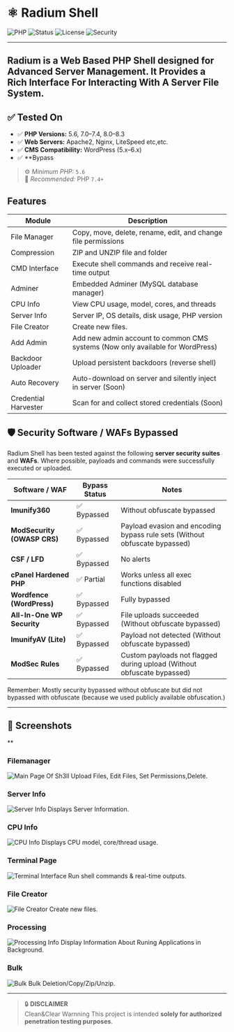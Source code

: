 # ⚛️ Radium Shell

![PHP](https://img.shields.io/badge/PHP-Enabled-blue.svg)
![Status](https://img.shields.io/badge/status-Active-brightgreen.svg)
![License](https://img.shields.io/badge/license-MIT-green.svg)
![Security](https://img.shields.io/badge/security-Ethical%20Use%20Only-critical)

---
**Radium** is a Web Based PHP Shell designed for Advanced Server Management. It Provides a Rich Interface For Interacting With A Server File System.
---


## ✅ Tested On

- ✅ **PHP Versions:** 5.6, 7.0–7.4, 8.0–8.3
- ✅ **Web Servers:** Apache2, Nginx, LiteSpeed etc,etc.
- ✅ **CMS Compatibility:** WordPress (5.x–6.x)
- ✅ **Bypass
  
> ⚙️ *Minimum PHP:* `5.6`  
> 🧩 *Recommended:* PHP `7.4+`



## Features

| Module             | Description                                                                 |
|--------------------|-----------------------------------------------------------------------------|
| File Manager     | Copy, move, delete, rename, edit, and change file permissions              |
| Compression      | ZIP and UNZIP file and folder                                    |
| CMD Interface     | Execute shell commands and receive real-time output                        |
| Adminer          | Embedded Adminer (MySQL database manager)                      |
| CPU Info         | View CPU usage, model, cores, and threads                         |
| Server Info      | Server IP, OS details, disk usage, PHP version              |
| File Creator     | Create new files.                                                  |
| Add Admin        | Add new admin account to common CMS systems (Now only available for WordPress)      |
| Backdoor Uploader| Upload persistent backdoors (reverse shell)              |
| Auto Recovery    | Auto-download on server and silently inject in server              (Soon)             |
| Credential Harvester | Scan for and collect stored credentials (Soon) |


## 🛡️ Security Software / WAFs Bypassed

Radium Shell has been tested against the following **server security suites** and **WAFs**. Where possible, payloads and commands were successfully executed or uploaded.

| Software / WAF                  | Bypass Status | Notes                                                              |
|----------------------------------|----------------|--------------------------------------------------------------------|
| **Imunify360**                   | ✅ Bypassed     | Without obfuscate bypassed                                         |
| **ModSecurity (OWASP CRS)**      | ✅ Bypassed     | Payload evasion and encoding bypass rule sets (Without obfuscate bypassed)                      |
| **CSF / LFD**                    | ✅ Bypassed     | No alerts                                                          |
| **cPanel Hardened PHP**          | ✅ Partial      | Works unless all exec functions disabled                           |
| **Wordfence (WordPress)**        | ✅ Bypassed     | Fully bypassed                           |
| **All-In-One WP Security**       | ✅ Bypassed     | File uploads succeeded         (Without obfuscate bypassed)       |
| **ImunifyAV (Lite)**             | ✅ Bypassed     | Payload not detected     (Without obfuscate bypassed)                                          |
| **ModSec Rules**                 | ✅ Bypassed     | Custom payloads not flagged during upload     (Without obfuscate bypassed)                     |

Remember: Mostly security bypassed without obfuscate but did not bypassed with obfuscate (because we used publicly available obfuscation.)

---

## 📸 Screenshots

**
### Filemanager
![Main Page Of Sh3ll](img/main.png)
Upload Files, Edit Files, Set Permissions,Delete.


### Server Info
![Server Info](img/serverinfo.png)
Displays Server Information.

### CPU Info
![CPU Info](img/cpuinfo.png)
Displays CPU model, core/thread usage.

### Terminal Page
![Terminal Interface](img/terminal.png)
Run shell commands & real-time outputs.

### File Creator
![File Creator](img/createnewfile.png)
Create new files.

### Processing
![Processing Info](img/processing.png)
Display Information About Runing Applications in Background.


### Bulk
![Bulk](img/bulk.png)
Bulk Deletion/Copy/Zip/Unzip.



---




> 🔒 **DISCLAIMER**  
Clean&Clear Warnning This project is intended **solely for authorized penetration testing purposes**.
